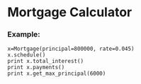 # Mortgage Calculator

### Example:

```
x=Mortgage(principal=800000, rate=0.045)
x.schedule()
print x.total_interest()
print x.payments()
print x.get_max_principal(6000)

```
